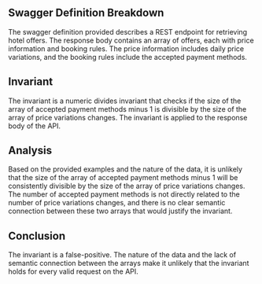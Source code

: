 ## Swagger Definition Breakdown
The swagger definition provided describes a REST endpoint for retrieving hotel offers. The response body contains an array of offers, each with price information and booking rules. The price information includes daily price variations, and the booking rules include the accepted payment methods.

## Invariant
The invariant is a numeric divides invariant that checks if the size of the array of accepted payment methods minus 1 is divisible by the size of the array of price variations changes. The invariant is applied to the response body of the API.

## Analysis
Based on the provided examples and the nature of the data, it is unlikely that the size of the array of accepted payment methods minus 1 will be consistently divisible by the size of the array of price variations changes. The number of accepted payment methods is not directly related to the number of price variations changes, and there is no clear semantic connection between these two arrays that would justify the invariant.

## Conclusion
The invariant is a false-positive. The nature of the data and the lack of semantic connection between the arrays make it unlikely that the invariant holds for every valid request on the API.

